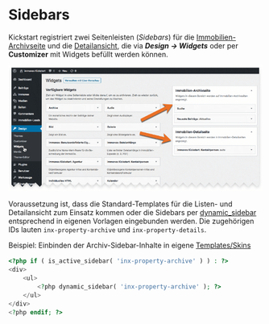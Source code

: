 # Sidebars

Kickstart registriert zwei Seitenleisten (*Sidebars*) für die [Immobilien-Archivseite](/beitragsarten-taxonomien#immobilien-beiträge) und die [Detailansicht](/komponenten/detailansicht#standard-template), die via ***Design → Widgets*** oder per **Customizer** mit Widgets befüllt werden können.

![Screenshot: Kickstart-Sidebars](../assets/scst-sidebars-1.png)

Voraussetzung ist, dass die Standard-Templates für die Listen- und Detailansicht zum Einsatz kommen oder die Sidebars per [dynamic_sidebar](https://developer.wordpress.org/reference/functions/dynamic_sidebar/) entsprechend in eigenen Vorlagen eingebunden werden. Die zugehörigen IDs lauten `inx-property-archive` und `inx-property-details`.

Beispiel: Einbinden der Archiv-Sidebar-Inhalte in eigene [Templates/Skins](/anpassung-erweiterung/skins)

```php
<?php if ( is_active_sidebar( 'inx-property-archive' ) ) : ?>
<div>
	<ul>
		<?php dynamic_sidebar( 'inx-property-archive' ); ?>
	</ul>
</div>
<?php endif; ?>
```